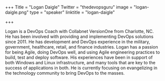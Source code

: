 +++
Title = "Logan Daigle"
Twitter = "thedevopsguru"
image = "logan-daigle.png"
type = "speaker"
linktitle = "logan-daigle"

+++

Logan is a DevOps Coach with Collabnet VersionOne from Charlotte, NC. He has been involved with providing and implementing DevOps solutions since 2011. He has development and DevOps experience in the military, government, healthcare, retail, and finance industries. Logan has a passion for being Agile, doing DevOps well, and using Agile engineering practices to build, test and deploy software. His experiences have been in support of both Windows and Linux infrastructure, and many tools that are key to the success of applications in both.  He is currently focusing on evangelizing in the technology community to bring DevOps to the masses.
